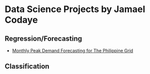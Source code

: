 # Data Science Projects by Jamael Codaye


## Regression/Forecasting
* [Monthly Peak Demand Forecasting for The Philippine Grid](https://github.com/Ma3ng/portfolio/blob/main/PHL_monthly_peak_demand_forecasting.ipynb)

## Classification

